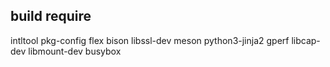 ## build require

intltool pkg-config flex bison libssl-dev meson python3-jinja2 gperf libcap-dev libmount-dev busybox
